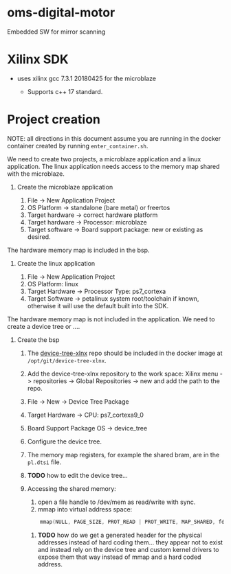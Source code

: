 # oms-digital-motor
Embedded SW for mirror scanning

# Xilinx SDK

* uses xilinx gcc 7.3.1 20180425 for the microblaze

    * Supports c++ 17 standard.

# Project creation

NOTE: all directions in this document assume you are running in the docker container created by running `enter_container.sh`.

We need to create two projects, a microblaze application and a linux application. The linux application needs access to the memory map shared with the microblaze.

1. Create the microblaze application

    1. File -> New Application Project
    1. OS Platform -> standalone (bare metal) or freertos
    1. Target hardware -> correct hardware platform
    1. Target hardware -> Processor: microblaze
    1. Target software -> Board support package: new or existing as desired.

The hardware memory map is included in the bsp.

1. Create the linux application

    1. File -> New Application Project
    1. OS Platform: linux
    1. Target Hardware -> Processor Type: ps7_cortexa
    1. Target Software -> petalinux system root/toolchain if known, otherwise it will use the default built into the SDK.

The hardware memory map is not included in the application. We need to create a device tree or ....

1. Create the bsp

    1. The [device-tree-xlnx](https://github.com/Xilinx/device-tree-xlnx]) repo should be included in the docker image at `/opt/git/device-tree-xlnx`.

    1. Add the device-tree-xlnx repository to the work space:
       Xilinx menu -> repositories -> Global Repositories -> new and add the path to the repo.
    1. File -> New -> Device Tree Package
    1. Target Hardware -> CPU: ps7_cortexa9_0
    1. Board Support Package OS -> device_tree
    1. Configure the device tree.
    1. The memory map registers, for example the shared bram, are in the `pl.dtsi` file.
    1. **TODO** how to edit the device tree...
    1. Accessing the shared memory:

        1. open a file handle to /dev/mem as read/write with sync.
        1. mmap into virtual address space:
        ```c++
            mmap(NULL, PAGE_SIZE, PROT_READ | PROT_WRITE, MAP_SHARED, fd, 0x41200000);
        ```
        1. **TODO** how do we get a generated header for the physical addresses instead of hard coding them... they appear not to exist and instead rely on the device tree and custom kernel drivers to expose them that way instead of mmap and a hard coded address.
